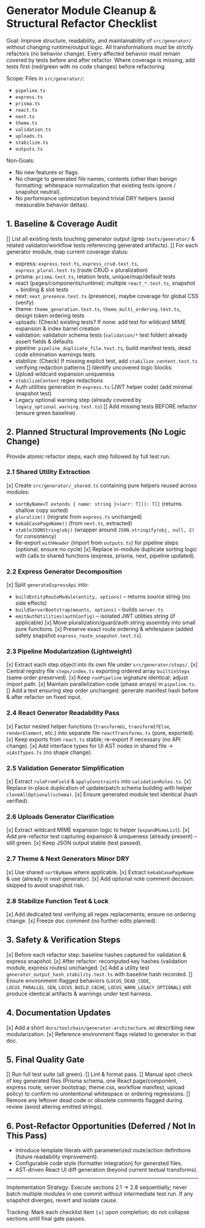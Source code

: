 # Generator Module Cleanup & Structural Refactor Checklist

Goal: Improve structure, readability, and maintainability of `src/generator/` without changing runtime/output logic. All transformations must be strictly refactors (no behavior change). Every affected behavior must remain covered by tests before and after refactor. Where coverage is missing, add tests first (red/green with no code changes) before refactoring.

Scope: Files in `src/generator/`:
- `pipeline.ts`
- `express.ts`
- `prisma.ts`
- `react.ts`
- `next.ts`
- `theme.ts`
- `validation.ts`
- `uploads.ts`
- `stabilize.ts`
- `outputs.ts`

Non‑Goals:
- No new features or flags.
- No change to generated file names, contents (other than benign formatting: whitespace normalization that existing tests ignore / snapshot neutral).
- No performance optimization beyond trivial DRY helpers (avoid measurable behavior deltas).

## 1. Baseline & Coverage Audit
[] List all existing tests touching generator output (grep `tests/generator/` & related validator/workflow tests referencing generated artifacts).
[] For each generator module, map current coverage status:
   - express: `express.test.ts`, `express_crud.test.ts`, `express_plural.test.ts` (route CRUD + pluralization)
   - prisma: `prisma.test.ts`, relation tests, unique/map/default tests
   - react (pages/components/runtime): multiple `react_*.test.ts`, snapshot + binding & slot tests
   - next: `next_presence.test.ts` (presence), maybe coverage for global CSS (verify)
   - theme: `theme_generation.test.ts`, `theme_multi_ordering.test.ts`, design token ordering tests
   - uploads: (Check) existing tests? If none: add test for wildcard MIME expansion & index barrel creation
   - validation: validation schema tests (`validation/*` test folder) already assert fields & defaults
   - pipeline: `pipeline_duplicate_file.test.ts`, build manifest tests, dead code elimination warnings tests
   - stabilize: (Check) If missing explicit test, add `stabilize_content.test.ts` verifying redaction patterns
[] Identify uncovered logic blocks:
   - Upload wildcard expansion uniqueness
   - `stabilizeContent` regex redactions
   - Auth utilities generation in `express.ts` (JWT helper code) (add minimal snapshot test)
   - Legacy optional warning step (already covered by `legacy_optional_warning.test.ts`)
[] Add missing tests BEFORE refactor (ensure green baseline).

## 2. Planned Structural Improvements (No Logic Change)
Provide atomic refactor steps; each step followed by full test run.

### 2.1 Shared Utility Extraction
 [x] Create `src/generator/_shared.ts` containing pure helpers reused across modules:
   - `sortByName<T extends { name: string }>(arr: T[]): T[]` (returns shallow copy sorted)
   - `pluralize()` (migrate from `express.ts` unchanged)
   - `kebabCasePageName()` (from `next.ts`, extracted)
   - `stableJSONString(obj)` (wrapper around `JSON.stringify(obj, null, 2)` for consistency)
   - Re-export `withHeader` (import from `outputs.ts`) for pipeline steps (optional; ensure no cycle)
 [x] Replace in-module duplicate sorting logic with calls to shared functions (express, prisma, next, pipeline updated).

### 2.2 Express Generator Decomposition
 [x] Split `generateExpressApi` into:
   - `buildEntityRouteModule(entity, options)` – returns source string (no side effects)
   - `buildServerBootstrap(mounts, options)` – builds `server.ts`
   - `emitAuthUtilities(authConfig)` – isolated JWT utilities string (if applicable)
 [x] Move pluralization/guard/auth string assembly into small pure functions.
[x] Preserve exact route ordering & whitespace (added safety snapshot `express_route_snapshot.test.ts`).

### 2.3 Pipeline Modularization (Lightweight)
 [x] Extract each step object into its own file under `src/generator/steps/`.
 [x] Central registry file `steps/index.ts` exporting ordered array `builtinSteps` (same order preserved).
 [x] Keep `runPipeline` signature identical; adjust import path.
 [x] Maintain parallelization code (phase arrays) in `pipeline.ts`.
[] Add a test ensuring step order unchanged: generate manifest hash before & after refactor on fixed input.

### 2.4 React Generator Readability Pass
 [x] Factor nested helper functions (`transformUi`, `transformIfElse`, `renderElement`, etc.) into separate file `reactTransforms.ts` (pure, exported).
 [x] Keep exports from `react.ts` stable; re-export if necessary (no API change).
 [x] Add interface types for UI AST nodes in shared file -> `uiAstTypes.ts` (no shape change).

### 2.5 Validation Generator Simplification
 [x] Extract `ruleFromField` & `applyConstraints` into `validationRules.ts`.
 [x] Replace in-place duplication of update/patch schema building with helper `cloneAllOptional(schema)`.
 [x] Ensure generated module text identical (hash verified).

### 2.6 Uploads Generator Clarification
 [x] Extract wildcard MIME expansion logic to helper (`expandMimeList`).
 [x] Add pre-refactor test capturing expansion & uniqueness (already present) – still green.
 [x] Keep JSON output stable (test passed).

### 2.7 Theme & Next Generators Minor DRY
 [x] Use shared `sortByName` where applicable.
 [x] Extract `kebabCasePageName` & use (already in next generator).
 [x] Add optional note comment decision: skipped to avoid snapshot risk.

### 2.8 Stabilize Function Test & Lock
 [x] Add dedicated test verifying all regex replacements; ensure no ordering change.
 [x] Freeze doc comment (no further edits planned).

## 3. Safety & Verification Steps
 [x] Before each refactor step: baseline hashes captured for validation & express snapshot.
 [x] After refactor: recomputed key hashes (validation module, express routes) unchanged.
 [x] Add a utility test `generator_output_hash_stability.test.ts` with baseline hash recorded.
[] Ensure environment-flagged behaviors (`LOCUS_DEAD_CODE`, `LOCUS_PARALLEL_GEN`, `LOCUS_BUILD_CACHE`, `LOCUS_WARN_LEGACY_OPTIONAL`) still produce identical artifacts & warnings under test harness.

## 4. Documentation Updates
 [x] Add a short `docs/toolchain/generator-architecture.md` describing new modularization.
 [x] Reference environment flags related to generator in that doc.

## 5. Final Quality Gate
[] Run full test suite (all green).
[] Lint & format pass.
[] Manual spot check of key generated files (Prisma schema, one React page/component, express route, server bootstrap, theme.css, workflow manifest, upload policy) to confirm no unintentional whitespace or ordering regressions.
[] Remove any leftover dead code or obsolete comments flagged during review (avoid altering emitted strings).

## 6. Post-Refactor Opportunities (Deferred / Not In This Pass)
- Introduce template literals with parameterized route/action definitions (future readability improvement).
- Configurable code style (formatter integration) for generated files.
- AST-driven React UI diff generation (beyond current textual transforms).

---
Implementation Strategy: Execute sections 2.1 → 2.8 sequentially; never batch multiple modules in one commit without intermediate test run. If any snapshot diverges, revert and isolate cause.

Tracking: Mark each checklist item `[x]` upon completion; do not collapse sections until final gate passes.
